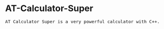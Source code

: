 AT-Calculator-Super
==
<pre>AT Calculator Super is a very powerful calculator with C++. This is just another version of AT Calculator. Even though this is a console app, it is highly accurate.</pre>
